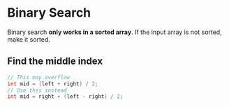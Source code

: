 # Binary Search
Binary search **only works in a sorted array**. If the input array is not sorted, make it sorted.

## Find the middle index
```java
// This may overflow
int mid = (left + right) / 2;
// Use this instead
int mid = right + (left - right) / 2;
```
